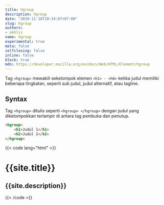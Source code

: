 ```yaml
---
title: hgroup
description: hgroup
date: "2019-11-18T10:34:07+07:00"
slug: hgroup
authors:
- akhlis
name: hgroup
experimental: true
meta: false
selfclosing: false
inline: false
block: true
mdn: https://developer.mozilla.org/en/docs/Web/HTML/Element/hgroup
---
```


Tag `<hgroup>` mewakili sekelompok elemen `<h1> - <h6>` ketika judul memiliki beberapa tingkatan, seperti sub judul, judul alternatif, atau tagline.

## Syntax

Tag `<hgroup>` ditulis seperti `<hgroup> </hgroup>` dengan judul yang dikelompokkan terlampir di antara tag pembuka dan penutup.

```html
<hgroup>
	<h1>Judul 1</h1>
	<h2>Judul 2</h2>
</hgroup>
```

{{< code lang="html" >}}
<hgroup>
  <h1>{{site.title}}</h1>
  <h2>{{site.description}}</h2>
</hgroup>
{{< /code >}}